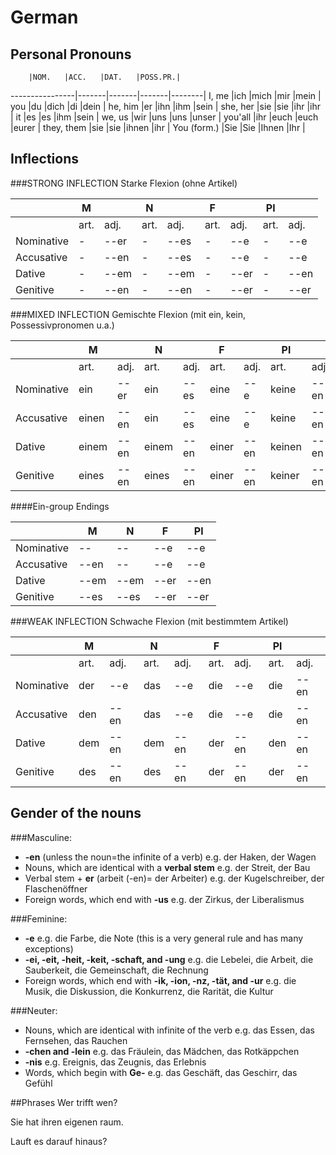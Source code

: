 # German
## Personal Pronouns	
		|NOM.	|ACC.	|DAT.	|POSS.PR.|
----------------|-------|-------|-------|--------|
I, me		|ich	|mich	|mir	|mein	 |
you		|du	|dich	|di	|dein	 |
he, him		|er	|ihn	|ihm	|sein	 |
she, her	|sie	|sie	|ihr	|ihr	 |
it		|es	|es	|ihm	|sein	 |
we, us		|wir	|uns	|uns	|unser	 |
you'all 	|ihr	|euch	|euch	|eurer	 |
they, them	|sie	|sie	|ihnen	|ihr	 |
You (form.)	|Sie	|Sie	|Ihnen	|Ihr 	 |

## Inflections
###STRONG INFLECTION Starke Flexion (ohne Artikel)

|		|M	|	|N	|	|F	|	|Pl	|	|
|---------------|-------|-------|-------|-------|-------|-------|-------|-------|
|		|art.	|adj.	|art.	|adj.	|art.	|adj.	|art.	|adj.	|
|Nominative	|-	|--er	|-	|--es	|-	|--e	|-	|--e	|
|Accusative	|-	|--en	|-	|--es	|-	|--e	|-	|--e	|
|Dative		|-	|--em	|-	|--em	|-	|--er	|-	|--en	|
|Genitive	|-	|--en	|-	|--en	|-	|--er	|-	|--er	|

###MIXED INFLECTION Gemischte Flexion (mit ein, kein, Possessivpronomen u.a.)

|		|M	|	|N	|	|F	|	|Pl	|	|
|---------------|-------|-------|-------|-------|-------|-------|-------|-------|
|		|art.	|adj.	|art.	|adj.	|art.	|adj.	|art.	|adj.	|
|Nominative	|ein	|--er	|ein	|--es	|eine	|--e 	|keine	|--en	|
|Accusative	|einen	|--en	|ein	|--es	|eine	|--e 	|keine	|--en	|
|Dative		|einem	|--en	|einem	|--en	|einer	|--en	|keinen	|--en	|
|Genitive	|eines	|--en	|eines	|--en	|einer	|--en	|keiner	|--en	|

####Ein-group Endings 
		
|		|M	|N	|F	|Pl	|
|---------------|-------|-------|-------|-------|
|Nominative	|--	|--	|--e	|--e	|
|Accusative	|--en	|--	|--e	|--e	|
|Dative		|--em	|--em	|--er	|--en	|
|Genitive	|--es	|--es	|--er	|--er	|

###WEAK INFLECTION Schwache Flexion (mit bestimmtem Artikel)

|		|M	|	|N	|	|F	|	|Pl	|	|
|---------------|-------|-------|-------|-------|-------|-------|-------|-------|
|		|art.	|adj.	|art.	|adj.	|art.	|adj.	|art.	|adj.	|
|Nominative	|der	|--e	|das	|--e	|die	|--e	|die	|--en	|
|Accusative	|den	|--en	|das	|--e	|die	|--e	|die	|--en	|
|Dative		|dem	|--en	|dem	|--en	|der	|--en	|den	|--en	|
|Genitive	|des	|--en	|des	|--en	|der	|--en	|der	|--en	|

## Gender of the nouns
###Masculine:
- **-en** (unless the noun=the infinite of a verb) e.g. der Haken, der Wagen
- Nouns, which are identical with a **verbal stem** e.g. der Streit, der Bau
- Verbal stem + **er** (arbeit (-en)= der Arbeiter) e.g. der Kugelschreiber, der Flaschenöffner
- Foreign words, which end with **-us** e.g. der Zirkus, der Liberalismus

###Feminine:
- **-e** e.g. die Farbe, die Note (this is a very general rule and has many exceptions)
- **-ei, -eit, -heit, -keit, -schaft, and -ung** e.g. die Lebelei, die Arbeit, die Sauberkeit, die Gemeinschaft, die Rechnung
- Foreign words, which end with **-ik, -ion, -nz, -tät, and -ur** e.g. die Musik, die Diskussion, die Konkurrenz, die Rarität, die Kultur

###Neuter:
- Nouns, which are identical with infinite of the verb e.g. das Essen, das Fernsehen, das Rauchen
- **-chen and -lein** e.g. das Fräulein, das Mädchen, das Rotkäppchen
- **-nis** e.g. Ereignis, das Zeugnis, das Erlebnis
- Words, which begin with **Ge-** e.g. das Geschäft, das Geschirr, das Gefühl

##Phrases
Wer trifft wen? 

Sie hat ihren eigenen raum. 

Lauft es darauf hinaus? 
